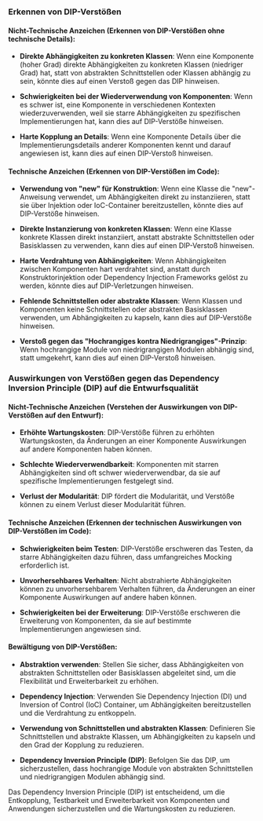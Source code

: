 ### Erkennen von DIP-Verstößen

#### Nicht-Technische Anzeichen (Erkennen von DIP-Verstößen ohne technische Details):

- **Direkte Abhängigkeiten zu konkreten Klassen**: Wenn eine Komponente (hoher Grad) direkte Abhängigkeiten zu konkreten Klassen (niedriger Grad) hat, statt von abstrakten Schnittstellen oder Klassen abhängig zu sein, könnte dies auf einen Verstoß gegen das DIP hinweisen.

- **Schwierigkeiten bei der Wiederverwendung von Komponenten**: Wenn es schwer ist, eine Komponente in verschiedenen Kontexten wiederzuverwenden, weil sie starre Abhängigkeiten zu spezifischen Implementierungen hat, kann dies auf DIP-Verstöße hinweisen.

- **Harte Kopplung an Details**: Wenn eine Komponente Details über die Implementierungsdetails anderer Komponenten kennt und darauf angewiesen ist, kann dies auf einen DIP-Verstoß hinweisen.

#### Technische Anzeichen (Erkennen von DIP-Verstößen im Code):

- **Verwendung von "new" für Konstruktion**: Wenn eine Klasse die "new"-Anweisung verwendet, um Abhängigkeiten direkt zu instanziieren, statt sie über Injektion oder IoC-Container bereitzustellen, könnte dies auf DIP-Verstöße hinweisen.

- **Direkte Instanzierung von konkreten Klassen**: Wenn eine Klasse konkrete Klassen direkt instanziiert, anstatt abstrakte Schnittstellen oder Basisklassen zu verwenden, kann dies auf einen DIP-Verstoß hinweisen.

- **Harte Verdrahtung von Abhängigkeiten**: Wenn Abhängigkeiten zwischen Komponenten hart verdrahtet sind, anstatt durch Konstruktorinjektion oder Dependency Injection Frameworks gelöst zu werden, könnte dies auf DIP-Verletzungen hinweisen.

- **Fehlende Schnittstellen oder abstrakte Klassen**: Wenn Klassen und Komponenten keine Schnittstellen oder abstrakten Basisklassen verwenden, um Abhängigkeiten zu kapseln, kann dies auf DIP-Verstöße hinweisen.

- **Verstoß gegen das "Hochrangiges kontra Niedrigrangiges"-Prinzip**: Wenn hochrangige Module von niedrigrangigen Modulen abhängig sind, statt umgekehrt, kann dies auf einen DIP-Verstoß hinweisen.

### Auswirkungen von Verstößen gegen das Dependency Inversion Principle (DIP) auf die Entwurfsqualität

#### Nicht-Technische Anzeichen (Verstehen der Auswirkungen von DIP-Verstößen auf den Entwurf):

- **Erhöhte Wartungskosten**: DIP-Verstöße führen zu erhöhten Wartungskosten, da Änderungen an einer Komponente Auswirkungen auf andere Komponenten haben können.

- **Schlechte Wiederverwendbarkeit**: Komponenten mit starren Abhängigkeiten sind oft schwer wiederverwendbar, da sie auf spezifische Implementierungen festgelegt sind.

- **Verlust der Modularität**: DIP fördert die Modularität, und Verstöße können zu einem Verlust dieser Modularität führen.

#### Technische Anzeichen (Erkennen der technischen Auswirkungen von DIP-Verstößen im Code):

- **Schwierigkeiten beim Testen**: DIP-Verstöße erschweren das Testen, da starre Abhängigkeiten dazu führen, dass umfangreiches Mocking erforderlich ist.

- **Unvorhersehbares Verhalten**: Nicht abstrahierte Abhängigkeiten können zu unvorhersehbarem Verhalten führen, da Änderungen an einer Komponente Auswirkungen auf andere haben können.

- **Schwierigkeiten bei der Erweiterung**: DIP-Verstöße erschweren die Erweiterung von Komponenten, da sie auf bestimmte Implementierungen angewiesen sind.

#### Bewältigung von DIP-Verstößen:

- **Abstraktion verwenden**: Stellen Sie sicher, dass Abhängigkeiten von abstrakten Schnittstellen oder Basisklassen abgeleitet sind, um die Flexibilität und Erweiterbarkeit zu erhöhen.

- **Dependency Injection**: Verwenden Sie Dependency Injection (DI) und Inversion of Control (IoC) Container, um Abhängigkeiten bereitzustellen und die Verdrahtung zu entkoppeln.

- **Verwendung von Schnittstellen und abstrakten Klassen**: Definieren Sie Schnittstellen und abstrakte Klassen, um Abhängigkeiten zu kapseln und den Grad der Kopplung zu reduzieren.

- **Dependency Inversion Principle (DIP)**: Befolgen Sie das DIP, um sicherzustellen, dass hochrangige Module von abstrakten Schnittstellen und niedrigrangigen Modulen abhängig sind.

Das Dependency Inversion Principle (DIP) ist entscheidend, um die Entkopplung, Testbarkeit und Erweiterbarkeit von Komponenten und Anwendungen sicherzustellen und die Wartungskosten zu reduzieren.
